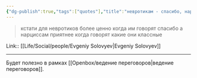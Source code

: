 ```yaml
---
{"dg-publish":true,"tags":["quotes"],"title":"невротикам - спасибо, нарциссам - молодец","date":"2022-08-08T10:26:00+03:00","modified_at":"2023-09-07T10:32:16+03:00","alias":"невротикам - спасибо, нарциссам - молодец","dg-path":"/quotes/202208081026.md","permalink":"/quotes/202208081026/","dgPassFrontmatter":true}
---
```



> кстати 
для невротиков более ценно когда им говорят спасибо
а нарциссам приятнее когда говорят какие они классные

Link:: [[Life/Social/people/Evgeniy Solovyev\|Evgeniy Solovyev]]

---

Будет полезно в рамках [[Openbox/ведение переговоров\|ведение переговоров]].
